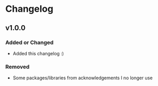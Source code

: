 # Changelog

## v1.0.0

### Added or Changed

- Added this changelog :)

### Removed

- Some packages/libraries from acknowledgements I no longer use